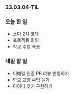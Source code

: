 ### 23.03.04-TIL
### 오늘 한 일
- 소마 2차 코테
- 프로젝트 회의
- 학교 수업 복습

### 내일 할 일
- 이메일 인증 PR 리뷰 반영하기
- 학교 교양 수업 듣기
- 아이디 찾기 구현하기
